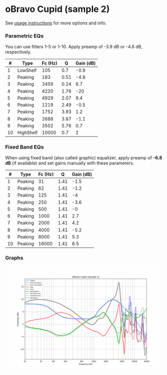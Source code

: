 # oBravo Cupid (sample 2)
See [usage instructions](https://github.com/jaakkopasanen/AutoEq#usage) for more options and info.

### Parametric EQs
You can use filters 1-5 or 1-10. Apply preamp of -3.9 dB or -4.8 dB, respectively.

|   # | Type      |   Fc (Hz) |    Q |   Gain (dB) |
|-----|-----------|-----------|------|-------------|
|   1 | LowShelf  |       105 | 0.7  |        -0.9 |
|   2 | Peaking   |       183 | 0.51 |        -4.8 |
|   3 | Peaking   |      3459 | 0.24 |         6.7 |
|   4 | Peaking   |      4220 | 1.76 |       -20   |
|   5 | Peaking   |      4929 | 2.07 |         9.4 |
|   6 | Peaking   |      1219 | 2.49 |        -0.5 |
|   7 | Peaking   |      1752 | 3.93 |         1.2 |
|   8 | Peaking   |      2688 | 3.87 |        -1.1 |
|   9 | Peaking   |      3502 | 5.76 |         0.7 |
|  10 | HighShelf |     10000 | 0.7  |         2   |

### Fixed Band EQs
When using fixed band (also called graphic) equalizer, apply preamp of **-6.8 dB** (if available) and set gains manually with these parameters.

|   # | Type    |   Fc (Hz) |    Q |   Gain (dB) |
|-----|---------|-----------|------|-------------|
|   1 | Peaking |        31 | 1.41 |        -1.5 |
|   2 | Peaking |        62 | 1.41 |        -1.2 |
|   3 | Peaking |       125 | 1.41 |        -4   |
|   4 | Peaking |       250 | 1.41 |        -3.6 |
|   5 | Peaking |       500 | 1.41 |        -0   |
|   6 | Peaking |      1000 | 1.41 |         2.7 |
|   7 | Peaking |      2000 | 1.41 |         4.2 |
|   8 | Peaking |      4000 | 1.41 |        -5.2 |
|   9 | Peaking |      8000 | 1.41 |         5.3 |
|  10 | Peaking |     16000 | 1.41 |         6.5 |

### Graphs
![](./oBravo%20Cupid%20(sample%202).png)

